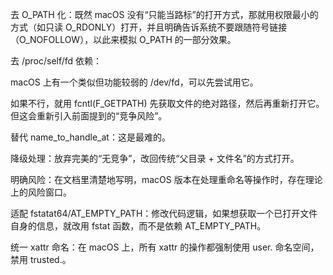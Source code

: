 去 O_PATH 化：既然 macOS 没有“只能当路标”的打开方式，那就用权限最小的方式（如只读 O_RDONLY）打开，并且明确告诉系统不要跟随符号链接（O_NOFOLLOW），以此来模拟 O_PATH 的一部分效果。

去 /proc/self/fd 依赖：

macOS 上有一个类似但功能较弱的 /dev/fd，可以先尝试用它。

如果不行，就用 fcntl(F_GETPATH) 先获取文件的绝对路径，然后再重新打开它。但这会重新引入前面提到的“竞争风险”。

替代 name_to_handle_at：这是最难的。

降级处理：放弃完美的“无竞争”，改回传统“父目录 + 文件名”的方式打开。

明确风险：在文档里清楚地写明，macOS 版本在处理重命名等操作时，存在理论上的风险窗口。

适配 fstatat64/AT_EMPTY_PATH：修改代码逻辑，如果想获取一个已打开文件自身的信息，就改用 fstat 函数，而不是依赖 AT_EMPTY_PATH。

统一 xattr 命名：在 macOS 上，所有 xattr 的操作都强制使用 user. 命名空间，禁用 trusted.。